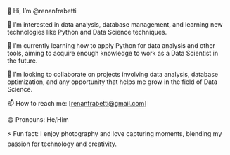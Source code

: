 👋 Hi, I’m @renanfrabetti

👀 I’m interested in data analysis, database management, and learning new technologies like Python and Data Science techniques.

🌱 I’m currently learning how to apply Python for data analysis and other tools, aiming to acquire enough knowledge to work as a Data Scientist in the future.

💞️ I’m looking to collaborate on projects involving data analysis, database optimization, and any opportunity that helps me grow in the field of Data Science.

📫 How to reach me: [renanfrabetti@gmail.com]

😄 Pronouns: He/Him

⚡ Fun fact: I enjoy photography and love capturing moments, blending my passion for technology and creativity.
